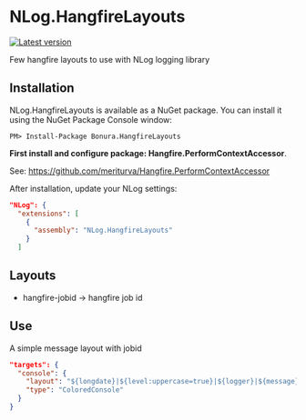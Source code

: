# NLog.HangfireLayouts

[![Latest version](https://img.shields.io/nuget/v/Bonura.HangfireLayouts.svg)](https://www.nuget.org/packages?q=Bonura.HangfireLayouts)

Few hangfire layouts to use with NLog logging library

Installation
-------------

NLog.HangfireLayouts is available as a NuGet package. You can install it using the NuGet Package Console window:

```
PM> Install-Package Bonura.HangfireLayouts
```

**First install and configure package: Hangfire.PerformContextAccessor**.

See: https://github.com/meriturva/Hangfire.PerformContextAccessor

After installation, update your NLog settings:

```json
"NLog": {
  "extensions": [
    {
      "assembly": "NLog.HangfireLayouts"
    }
  ]
```

Layouts
-------------
* hangfire-jobid -> hangfire job id

Use
-------------
A simple message layout with jobid


```json
"targets": {
  "console": {
    "layout": "${longdate}|${level:uppercase=true}|${logger}|${message}|${hangfire-jobid}|${exception:format=toString}",
    "type": "ColoredConsole"
  }
}
```
